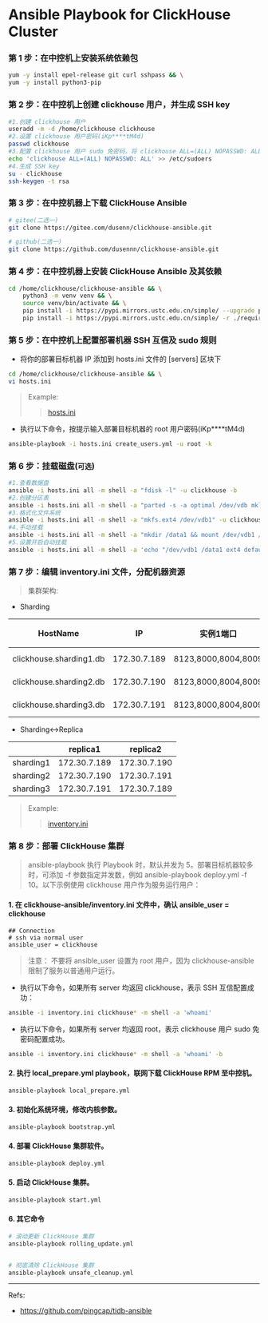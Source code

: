 # Ansible Playbook for ClickHouse Cluster

### 第 1 步：在中控机上安装系统依赖包
```bash
yum -y install epel-release git curl sshpass && \
yum -y install python3-pip
```

### 第 2 步：在中控机上创建 clickhouse 用户，并生成 SSH key
```bash
#1.创建 clickhouse 用户
useradd -m -d /home/clickhouse clickhouse
#2.设置 clickhouse 用户密码(iKp****tM4d)
passwd clickhouse
#3.配置 clickhouse 用户 sudo 免密码，将 clickhouse ALL=(ALL) NOPASSWD: ALL 添加到文件末尾即可
echo 'clickhouse ALL=(ALL) NOPASSWD: ALL' >> /etc/sudoers
#4.生成 SSH key
su - clickhouse
ssh-keygen -t rsa
```

### 第 3 步：在中控机器上下载 ClickHouse Ansible
```bash
# gitee(二选一)
git clone https://gitee.com/dusenn/clickhouse-ansible.git

# github(二选一)
git clone https://github.com/dusennn/clickhouse-ansible.git
```

### 第 4 步：在中控机器上安装 ClickHouse Ansible 及其依赖
```bash
cd /home/clickhouse/clickhouse-ansible && \
    python3 -m venv venv && \
    source venv/bin/activate && \
    pip install -i https://pypi.mirrors.ustc.edu.cn/simple/ --upgrade pip && \
    pip install -i https://pypi.mirrors.ustc.edu.cn/simple/ -r ./requirements.txt
```

### 第 5 步：在中控机上配置部署机器 SSH 互信及 sudo 规则
- 将你的部署目标机器 IP 添加到 hosts.ini 文件的 [servers] 区块下
```bash
cd /home/clickhouse/clickhouse-ansible && \
vi hosts.ini
```
> Example:
>> [hosts.ini](./hosts.ini)

- 执行以下命令，按提示输入部署目标机器的 root 用户密码(iKp****tM4d)
```bash
ansible-playbook -i hosts.ini create_users.yml -u root -k 
```

### 第 6 步：挂载磁盘(`可选`)
```bash
#1.查看数据盘
ansible -i hosts.ini all -m shell -a "fdisk -l" -u clickhouse -b
#2.创建分区表
ansible -i hosts.ini all -m shell -a "parted -s -a optimal /dev/vdb mklabel gpt -- mkpart primary ext4 1 -1" -u clickhouse -b
#3.格式化文件系统
ansible -i hosts.ini all -m shell -a "mkfs.ext4 /dev/vdb1" -u clickhouse -b
#4.手动挂载
ansible -i hosts.ini all -m shell -a "mkdir /data1 && mount /dev/vdb1 /data1" -u clickhouse -b
#5.设置开启自动挂载
ansible -i hosts.ini all -m shell -a 'echo "/dev/vdb1 /data1 ext4 defaults 0 0" >> /etc/fstab' -u clickhouse -b
```

### 第 7 步：编辑 inventory.ini 文件，分配机器资源

> 集群架构:
- Sharding

|HostName|IP|实例1端口|实例1磁盘|实例2端口|实例2磁盘|
|---|---|---|---|---|---|
|clickhouse.sharding1.db|172.30.7.189|8123,8000,8004,8009|/data1 512GB|9123,9000,9004,9009|/data2 512GB|
|clickhouse.sharding2.db|172.30.7.190|8123,8000,8004,8009|/data1 512GB|9123,9000,9004,9009|/data2 512GB|
|clickhouse.sharding3.db|172.30.7.191|8123,8000,8004,8009|/data1 512GB|9123,9000,9004,9009|/data2 512GB|

- Sharding<->Replica

||replica1|replica2|
|---|---|---|
|sharding1|172.30.7.189|172.30.7.190|
|sharding2|172.30.7.190|172.30.7.191|
|sharding3|172.30.7.191|172.30.7.189|


> Example:
>> [inventory.ini](./inventory.ini)

### 第 8 步：部署 ClickHouse 集群

> ansible-playbook 执行 Playbook 时，默认并发为 5。部署目标机器较多时，可添加 -f 参数指定并发数，例如 ansible-playbook deploy.yml -f 10。以下示例使用 clickhouse 用户作为服务运行用户：

#### 1. 在 clickhouse-ansible/inventory.ini 文件中，确认 ansible_user = clickhouse
```
## Connection
# ssh via normal user
ansible_user = clickhouse
```
> 注意：
> 不要将 ansible_user 设置为 root 用户，因为 clickhouse-ansible 限制了服务以普通用户运行。

- 执行以下命令，如果所有 server 均返回 clickhouse，表示 SSH 互信配置成功：
```bash
ansible -i inventory.ini clickhouse* -m shell -a 'whoami'
```

- 执行以下命令，如果所有 server 均返回 root，表示 clickhouse 用户 sudo 免密码配置成功。
```bash
ansible -i inventory.ini clickhouse* -m shell -a 'whoami' -b
```

#### 2. 执行 local_prepare.yml playbook，联网下载 ClickHouse RPM 至中控机。

```bash
ansible-playbook local_prepare.yml
```

#### 3. 初始化系统环境，修改内核参数。

```bash
ansible-playbook bootstrap.yml
```

#### 4. 部署 ClickHouse 集群软件。

```bash
ansible-playbook deploy.yml
```

#### 5. 启动 ClickHouse 集群。

```bash
ansible-playbook start.yml
```
#### 6. 其它命令
```bash
# 滚动更新 ClickHouse 集群
ansible-playbook rolling_update.yml


# 彻底清除 ClickHouse 集群
ansible-playbook unsafe_cleanup.yml
```


*****

Refs:

- https://github.com/pingcap/tidb-ansible
